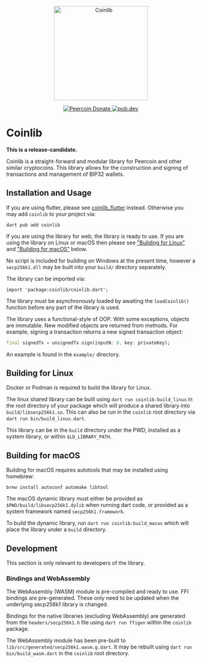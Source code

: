 <p align="center">
  <img
    src="https://raw.githubusercontent.com/peercoin/coinlib/master/logo.svg"
    alt="Coinlib"
    width="250px"
  >
</p>

<p align="center">
  <a href="https://chainz.cryptoid.info/ppc/address.dws?p77CZFn9jvg9waCzKBzkQfSvBBzPH1nRre">
    <img src="https://badgen.net/badge/peercoin/Donate/green?icon=https://raw.githubusercontent.com/peercoin/media/84710cca6c3c8d2d79676e5260cc8d1cd729a427/Peercoin%202020%20Logo%20Files/01.%20Icon%20Only/Inside%20Circle/Transparent/Green%20Icon/peercoin-icon-green-transparent.svg" alt="Peercoin Donate">
  </a>
  <a href="https://pub.dev/packages/coinlib">
    <img alt="pub.dev" src="https://img.shields.io/pub/v/coinlib?logo=dart&label=pub.dev">
  </a>
</p>

# Coinlib

**This is a release-candidate.**

Coinlib is a straight-forward and modular library for Peercoin and other similar
cryptocoins. This library allows for the construction and signing of
transactions and management of BIP32 wallets.

## Installation and Usage

If you are using flutter, please see
[coinlib_flutter](https://pub.dev/packages/coinlib_flutter) instead. Otherwise
you may add `coinlib` to your project via:

```
dart pub add coinlib
```

If you are using the library for web, the library is ready to use. If you are
using the library on Linux or macOS then please see
["Building for Linux"](#building-for-linux) and
["Building for macOS"](#building-for-macos) below.

No script is included for building on Windows at the present time, however a
`secp256k1.dll` may be built into your `build/` directory separately.

The library can be imported via:

```
import 'package:coinlib/coinlib.dart';
```

The library must be asynchronously loaded by awaiting the `loadCoinlib()`
function before any part of the library is used.

The library uses a functional-style of OOP. With some exceptions, objects are
immutable. New modified objects are returned from methods. For example, signing
a transaction returns a new signed transaction object:

```dart
final signedTx = unsignedTx.sign(inputN: 0, key: privateKey);
```

An example is found in the `example/` directory.

## Building for Linux

Docker or Podman is required to build the library for Linux.

The linux shared library can be built using `dart run coinlib:build_linux` in
the root directory of your package which will produce a shared library into
`build/libsecp256k1.so`. This can also be run in the `coinlib` root directory
via `dart run bin/build_linux.dart`.

This library can be in the `build` directory under the PWD, installed as a
system library, or within `$LD_LIBRARY_PATH`.

## Building for macOS

Building for macOS requires autotools that may be installed using homebrew:

```
brew install autoconf automake libtool
```

The macOS dynamic library must either be provided as
`$PWD/build/libsecp256k1.dylib` when running dart code, or provided as a system
framework named `secp256k1.framework`.

To build the dynamic library, run `dart run coinlib:build_macos` which will
place the library under a `build` directory.

## Development

This section is only relevant to developers of the library.

### Bindings and WebAssembly

The WebAssembly (WASM) module is pre-compiled and ready to use. FFI bindings
are pre-generated. These only need to be updated when the underlying secp256k1
library is changed.

Bindings for the native libraries (excluding WebAssembly) are generated from the
`headers/secp256k1.h` file using `dart run ffigen` within the `coinlib` package.

The WebAssembly module has been pre-built to
`lib/src/generated/secp256k1.wasm.g.dart`. It may be rebuilt using `dart run
bin/build_wasm.dart` in the `coinlib` root directory.

